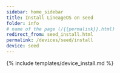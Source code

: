 ```yaml
---
sidebar: home_sidebar
title: Install LineageOS on seed
folder: info
# name of the page (/{{permalink}}.html)
redirect_from: seed_install.html
permalink: /devices/seed/install
device: seed
---
```

{% include templates/device_install.md %}
